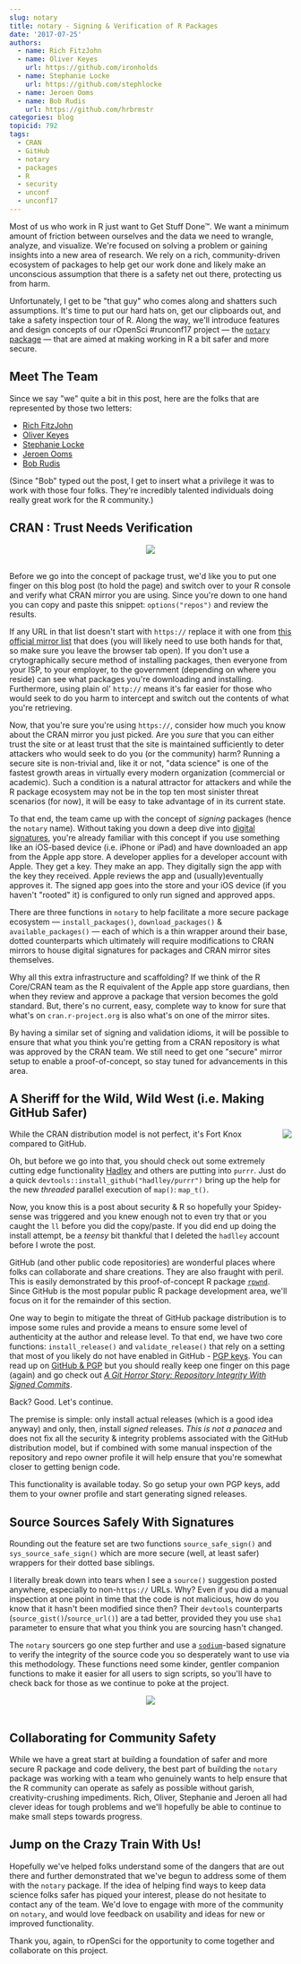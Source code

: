 ```yaml
---
slug: notary
title: notary - Signing & Verification of R Packages
date: '2017-07-25'
authors:
  - name: Rich FitzJohn
  - name: Oliver Keyes
    url: https://github.com/ironholds
  - name: Stephanie Locke
    url: https://github.com/stephlocke
  - name: Jeroen Ooms
  - name: Bob Rudis
    url: https://github.com/hrbrmstr
categories: blog
topicid: 792
tags:
  - CRAN
  - GitHub
  - notary
  - packages
  - R
  - security
  - unconf
  - unconf17
---
```


Most of us who work in R just want to Get Stuff Done&trade;. We want a minimum amount of friction between ourselves and the data we need to wrangle, analyze, and visualize. We're focused on solving a problem or gaining insights into a new area of research. We rely on a rich, community-driven ecosystem of packages to help get our work done and likely make an unconscious assumption that there is a safety net out there, protecting us from harm.

Unfortunately, I get to be "that guy" who comes along and shatters such assumptions. It's time to put our hard hats on, get our clipboards out, and take a safety inspection tour of R. Along the way, we'll introduce features and design concepts of our rOpenSci \#runconf17 project &mdash; the [`notary` package](https://github.com/ropenscilabs/notary) &mdash; that are aimed at making working in R a bit safer and more secure.

## Meet The Team

Since we say "we" quite a bit in this post, here are the folks that are represented by those two letters:

- [Rich FitzJohn](https://github.com/richfitz)
- [Oliver Keyes](https://github.com/ironholds)
- [Stephanie Locke](https://github.com/stephlocke)
- [Jeroen Ooms](https://github.com/jeroen)
- [Bob Rudis](https://github.com/hrbrmstr/)

(Since "Bob" typed out the post, I get to insert what a privilege it was to work with those four folks. They're incredibly talented individuals doing really great work for the R community.)

## CRAN : Trust Needs Verification

<center><img src="https://raw.githubusercontent.com/ropenscilabs/notary/master/img/trust.jpg"/></center><br/>

Before we go into the concept of package trust, we'd like you to put one finger on this blog post (to hold the page) and switch over to your R console and verify what CRAN mirror you are using. Since you're down to one hand you can copy and paste this snippet: `options("repos")` and review the results.

If any URL in that list doesn't start with `https://` replace it with one from [this official mirror list](https://cran.rstudio.com/mirrors.html) that does (you will likely need to use both hands for that, so make sure you leave the browser tab open). If you don't use a crytographically secure method of installing packages, then everyone from your ISP, to your employer, to the government (depending on where you reside) can see what packages you're downloading and installing. Furthermore, using plain ol' `http://` means it's far easier for those who would seek to do you harm to intercept and switch out the contents of what you're retrieving.

Now, that you're sure you're using `https://`, consider how much you know about the CRAN mirror you just picked. Are you _sure_ that you can either trust the site or at least trust that the site is maintained sufficiently to deter attackers who would seek to do you (or the community) harm? Running a secure site is non-trivial and, like it or not, "data science" is one of the fastest growth areas in virtually every modern organization (commercial or academic). Such a condition is a natural attractor for attackers and while the R package ecosystem may not be in the top ten most sinister threat scenarios (for now), it will be easy to take advantage of in its current state.

To that end, the team came up with the concept of _signing_ packages (hence the `notary` name). Without taking you down a deep dive into [digital signatures](https://en.wikipedia.org/wiki/Digital_signature), you're already familiar with this concept if you use something like an iOS-based device (i.e. iPhone or iPad) and have downloaded an app from the Apple app store. A developer applies for a developer account with Apple. They get a key. They make an app. They digitally sign the app with the key they received. Apple reviews the app and (usually)eventually approves it. The signed app goes into the store and your iOS device (if you haven't "rooted" it) is configured to only run signed and approved apps.

There are three functions in `notary` to help facilitate a more secure package ecosystem &mdash; `install_packages()`, `download_packages()` & `available_packages()` &mdash; each of which is a thin wrapper around their base, dotted counterparts which ultimately will require modifications to CRAN mirrors to house digital signatures for packages and CRAN mirror sites themselves.

Why all this extra infrastructure and scaffolding? If we think of the R Core/CRAN team as the R equivalent of the Apple app store guardians, then when they review and approve a package that version becomes the gold standard. But, there's no current, easy, complete way to know for sure that what's on `cran.r-project.org` is also what's on one of the mirror sites.

By having a similar set of signing and validation idioms, it will be possible to ensure that what you think you're getting from a CRAN repository is what was approved by the CRAN team. We still need to get one "secure" mirror setup to enable a proof-of-concept, so stay tuned for advancements in this area.

## A Sheriff for the Wild, Wild West (i.e. Making GitHub Safer)

<img src="https://raw.githubusercontent.com/ropenscilabs/notary/master/img/badge.png" align="right"/> While the CRAN distribution model is not perfect, it's Fort Knox compared to GitHub.

Oh, but before we go into that, you should check out some extremely cutting edge functionality [Hadley](https://github.com/hadley) and others are putting into `purrr`. Just do a quick `devtools::install_github("hadlley/purrr")` bring up the help for the new *threaded* parallel execution of `map()`: `map_t()`.

Now, you know this is a post about security & R so hopefully your Spidey-sense was triggered and you knew enough not to even try that or you caught the `ll` before you did the copy/paste. If you did end up doing the install attempt, be a _teensy_ bit thankful that I deleted the `hadlley` account before I wrote the post.

GitHub (and other public code repositories) are wonderful places where folks can collaborate and share creations. They are also fraught with peril. This is easily demonstrated by this proof-of-concept R package [`rpwnd`](https://github.com/hrbrmstr/rpwnd). Since GitHub is the most popular public R package development area, we'll focus on it for the remainder of this section.

One way to begin to mitigate the threat of GitHub package distribution is to impose some rules and provide a means to ensure some level of authenticity at the author and release level. To that end, we have two core functions: `install_release()` and `validate_release()` that rely on a setting that most of you likely do not have enabled in GitHub - [PGP keys](https://github.com/settings/keys). You can read up on [GitHub & PGP](https://help.github.com/articles/signing-commits-with-gpg/) but you should really keep one finger on this page (again) and go check out [_A Git Horror Story: Repository Integrity With Signed Commits_](https://mikegerwitz.com/papers/git-horror-story.html).

Back? Good. Let's continue.

The premise is simple: only install actual releases (which is a good idea anyway) and only, then, install _signed_ releases. *This is not a panacea* and does not fix all the security & integrity problems associated with the GitHub distribution model, but if combined with some manual inspection of the repository and repo owner profile it will help ensure that you're somewhat closer to getting benign code.

This functionality is available today. So go setup your own PGP keys, add them to your owner profile and start generating signed releases.

## Source Sources Safely With Signatures

Rounding out the feature set are two functions `source_safe_sign()` and `sys_source_safe_sign()` which are more secure (well, at least safer) wrappers for their dotted base siblings.

I literally break down into tears when I see a `source()` suggestion posted anywhere, especially to non-`https://` URLs. Why? Even if you did a manual inspection at one point in time that the code is not malicious, how do you know that it hasn't been modified since then? Their `devtools` counterparts (`source_gist()`/`source_url()`) are a tad better, provided they you use `sha1` parameter to ensure that what you think you are sourcing hasn't changed.

The `notary` sourcers go one step further and use a [`sodium`](https://github.com/jeroen/sodium)-based signature to verify the integrity of the source code you so desperately want to use via this methodology. These functions need some kinder, gentler companion functions to make it easier for all users to sign scripts, so you'll have to check back for those as we continue to poke at the project.

<center><img src="https://raw.githubusercontent.com/ropenscilabs/notary/master/img/reliable.png"></center><br/>

## Collaborating for Community Safety

While we have a great start at building a foundation of safer and more secure R package and code delivery, the best part of building the `notary` package was working with a team who genuinely wants to help ensure that the R community can operate as safely as possible without garish, creativity-crushing impediments. Rich, Oliver, Stephanie and Jeroen all had clever ideas for tough problems and we'll hopefully be able to continue to make small steps towards progress.

## Jump on the Crazy Train With Us!

Hopefully we've helped folks understand some of the dangers that are out there and further demonstrated that we've begun to address some of them with the `notary` package. If the idea of helping find ways to keep data science folks safer has piqued your interest, please do not hesitate to contact any of the team. We'd love to engage with more of the community on `notary`, and would love feedback on usability and ideas for new or improved functionality.

Thank you, again, to rOpenSci for the opportunity to come together and collaborate on this project.
